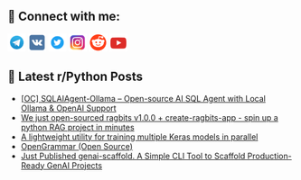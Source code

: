 ## 🔎 Connect with me:
[<img src="https://github.com/bullbesh/bullbesh/blob/main/images/Telegram.png" width="32" height="32" />](https://t.me/bullbesh)
[<img src="https://github.com/bullbesh/bullbesh/blob/main/images/VK.png" width="32" height="32" />](https://vk.com/bullbesh)
[<img src="https://github.com/bullbesh/bullbesh/blob/main/images/Twitter.png" width="32" height="32" />](https://twitter.com/bullbesh1)
[<img src="https://github.com/bullbesh/bullbesh/blob/main/images/Instagram.png" width="32" height="32" />](https://www.instagram.com/bullbesh)
[<img src="https://github.com/bullbesh/bullbesh/blob/main/images/Reddit.png" width="32" height="32" />](https://www.reddit.com/user/bullbesh)
[<img src="https://github.com/bullbesh/bullbesh/blob/main/images/YouTube.png" width="32" height="32" />](https://www.youtube.com/channel/UCtfjRs6uzgq5mfm8S06WTcg)

## 📕 Latest r/Python Posts
<!-- BLOG-POST-LIST:START -->
- [[OC] SQLAIAgent-Ollama – Open-source AI SQL Agent with Local Ollama &amp; OpenAI Support](https://www.reddit.com/r/Python/comments/1l3z9h6/oc_sqlaiagentollama_opensource_ai_sql_agent_with/)
- [We just open-sourced ragbits v1.0.0 + create-ragbits-app - spin up a python RAG project in minutes](https://www.reddit.com/r/Python/comments/1l3yx48/we_just_opensourced_ragbits_v100_createragbitsapp/)
- [A lightweight utility for training multiple Keras models in parallel](https://www.reddit.com/r/Python/comments/1l3vmpo/a_lightweight_utility_for_training_multiple_keras/)
- [OpenGrammar &lpar;Open Source&rpar;](https://www.reddit.com/r/Python/comments/1l3vhc6/opengrammar_open_source/)
- [Just Published genai-scaffold. A Simple CLI Tool to Scaffold Production-Ready GenAI Projects](https://www.reddit.com/r/Python/comments/1l3teb2/just_published_genaiscaffold_a_simple_cli_tool_to/)
<!-- BLOG-POST-LIST:END -->
